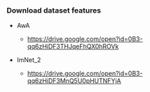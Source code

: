 ### Download dataset features 
* AwA
  * https://drive.google.com/open?id=0B3-qq6zHiDF3THJqeFhQX0hROVk
  
* ImNet_2
  * https://drive.google.com/open?id=0B3-qq6zHiDF3MnQ5U0pHUTNFYjA

